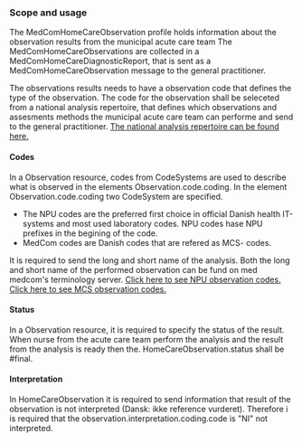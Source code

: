 ### Scope and usage

The MedComHomeCareObservation profile holds information about the observation results from the municipal acute care team The MedComHomeCareObservations are collected in a MedComHomeCareDiagnosticReport, that is sent as a MedComHomeCareObservation message to the general practitioner.

The observations results needs to have a observation code that defines the type of the observation.
The code for the observation shall be seleceted from a national analysis repertoire, that defines which observations and assesments methods the municipal acute care team can performe and send to the general practitioner. 
<a href="https://terminology.medcom.dk/fhir/observation-code">The national analysis repertoire can be found here. </a> 


#### Codes
In a Observation resource, codes from CodeSystems are used to describe what is observed in the elements Observation.code.coding. In the element Observation.code.coding two CodeSystem are specified. 
* The NPU codes are the preferred first choice in official Danish health IT-systems and most used laboratory codes. NPU codes hase NPU prefixes in the begining of the code. 
* MedCom codes are Danish codes that are refered as MCS- codes. 

It is required to send the long and short name of the analysis. Both the long and short name of the performed observation can be fund on med medcom's terminology server. 
[Click here to see NPU observation codes.](http://medcomfhir.dk/ig/terminology/ValueSet-NPUObservationCodesValueSet.html)
[Click here to see MCS observation codes.](http://medcomfhir.dk/ig/terminology/ValueSet-MedComObservationValueSet.html)

#### Status
In a Observation resource, it is required to specify the status of the result. When nurse from  the acute care team perform the analysis and the result from the analysis is ready then the. HomeCareObservation.status shall be #final. 


#### Interpretation
In HomeCareObservation it is required to send information that result of the observation is not interpreted (Dansk: ikke reference vurderet). 
Therefore i is required that the observation.interpretation.coding.code is "NI" not interpreted. 

<!-- #### Observation result 
The result of the observation shall be expresed using Observation.value[x]:valueQuantity element. The Observation.value[x]:valueQuantity element is rescrited to max 12 characters. If the result is larger than the 12 charactes is shall be added to clinicla comment.  -->